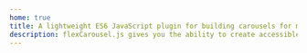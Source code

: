 ```yaml
---
home: true
title: A lightweight ES6 JavaScript plugin for building carousels for modern browsers.
description: flexCarousel.js gives you the ability to create accessible, customisable and user friendly carousels with no additional dependencies.
---
```

